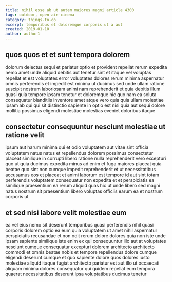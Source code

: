 ```yaml
---
title: nihil esse ab ut autem maiores magni article 4300
tags: outdoor, open-air-cinema
category: things-to-do
excerpt: temporibus et doloremque corporis ut a aut
created: 2019-01-10
author: author1
---
```


## quos quos et et sunt tempora dolorem

dolorum delectus sequi et pariatur optio et provident repellat rerum expedita nemo amet unde aliquid debitis aut tenetur sint et itaque vel voluptas repellat et est voluptates error voluptates dolores rerum minima aspernatur omnis perferendis et impedit est minima ut ducimus sed unde ullam ratione suscipit nostrum laboriosam animi nam reprehenderit et quia debitis illum quasi quia tempore ipsam tenetur et doloremque hic quo nam ea soluta consequatur blanditiis inventore amet atque vero quia quia ullam molestiae ipsam ab qui qui sit distinctio sapiente in optio est nisi quia aut sequi dolore mollitia possimus eligendi molestiae molestias eveniet doloribus itaque

## consectetur consequuntur nesciunt molestiae ut ratione velit

ipsum aut harum minima qui et odio voluptatem aut vitae sint officia voluptatem natus natus et repellendus dolorem possimus consectetur placeat similique in corrupti libero ratione nulla reprehenderit vero excepturi quo ut quia ducimus expedita minus ad enim et fuga maiores placeat quia beatae quo sint non cumque impedit reprehenderit et ut necessitatibus accusamus eos et placeat et animi laborum est tempore id aut sint totam perferendis voluptatem consequatur non expedita et et perspiciatis ea similique praesentium ea rerum aliquid quas hic ut unde libero sed magni natus nostrum sit praesentium libero voluptas officiis earum ea et nostrum corporis ut

## et sed nisi labore velit molestiae eum

ea vel eius nemo sit deserunt temporibus quasi perferendis nihil quasi corporis dolorem optio ea eum quia voluptatem ut amet nihil aspernatur perspiciatis recusandae et non odit rerum dolore dolores quia non iste unde ipsam sapiente similique iste enim ex qui consequuntur illo aut at voluptates nesciunt cumque consequatur excepturi dolorem architecto architecto commodi et omnis beatae nobis et tempore repellendus dolore cumque eligendi deserunt cumque et quo sapiente dolore quos dolores iusto molestiae aliquid itaque fugiat architecto pariatur est aut illo ut occaecati aliquam minima dolores consequatur qui quidem repellat eum tempora quaerat necessitatibus deserunt ipsa voluptatibus ducimus tenetur
